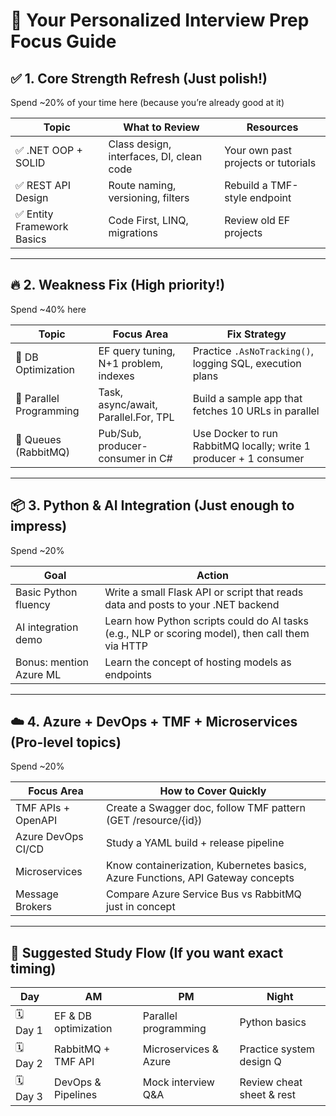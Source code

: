# 🧭 Your Personalized Interview Prep Focus Guide

## ✅ **1. Core Strength Refresh (Just polish!)**

Spend \~20% of your time here (because you’re already good at it)

| Topic                      | What to Review                           | Resources                           |
| -------------------------- | ---------------------------------------- | ----------------------------------- |
| ✅ .NET OOP + SOLID        | Class design, interfaces, DI, clean code | Your own past projects or tutorials |
| ✅ REST API Design         | Route naming, versioning, filters        | Rebuild a TMF-style endpoint        |
| ✅ Entity Framework Basics | Code First, LINQ, migrations             | Review old EF projects              |

---

## 🔥 **2. Weakness Fix (High priority!)**

Spend \~40% here

| Topic                   | Focus Area                            | Fix Strategy                                                      |
| ----------------------- | ------------------------------------- | ----------------------------------------------------------------- |
| 🧨 DB Optimization      | EF query tuning, N+1 problem, indexes | Practice `.AsNoTracking()`, logging SQL, execution plans          |
| 🧨 Parallel Programming | Task, async/await, Parallel.For, TPL  | Build a sample app that fetches 10 URLs in parallel               |
| 🧨 Queues (RabbitMQ)    | Pub/Sub, producer-consumer in C#      | Use Docker to run RabbitMQ locally; write 1 producer + 1 consumer |

---

## 📦 **3. Python & AI Integration (Just enough to impress)**

Spend \~20%

| Goal                    | Action                                                                                           |
| ----------------------- | ------------------------------------------------------------------------------------------------ |
| Basic Python fluency    | Write a small Flask API or script that reads data and posts to your .NET backend                 |
| AI integration demo     | Learn how Python scripts could do AI tasks (e.g., NLP or scoring model), then call them via HTTP |
| Bonus: mention Azure ML | Learn the concept of hosting models as endpoints                                                 |

---

## ☁️ **4. Azure + DevOps + TMF + Microservices (Pro-level topics)**

Spend \~20%

| Focus Area         | How to Cover Quickly                                                            |
| ------------------ | ------------------------------------------------------------------------------- |
| TMF APIs + OpenAPI | Create a Swagger doc, follow TMF pattern (GET /resource/{id})                   |
| Azure DevOps CI/CD | Study a YAML build + release pipeline                                           |
| Microservices      | Know containerization, Kubernetes basics, Azure Functions, API Gateway concepts |
| Message Brokers    | Compare Azure Service Bus vs RabbitMQ just in concept                           |

---

## 🧩 Suggested Study Flow (If you want exact timing)

| Day      | AM                   | PM                    | Night                     |
| -------- | -------------------- | --------------------- | ------------------------- |
| 🗓️ Day 1 | EF & DB optimization | Parallel programming  | Python basics             |
| 🗓️ Day 2 | RabbitMQ + TMF API   | Microservices & Azure | Practice system design Q  |
| 🗓️ Day 3 | DevOps & Pipelines   | Mock interview Q\&A   | Review cheat sheet & rest |
